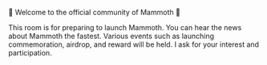 📣 Welcome to the official community of Mammoth 📣

This room is for preparing to launch Mammoth.
You can hear the news about Mammoth the fastest.
Various events such as launching commemoration, airdrop, and reward will be held.
I ask for your interest and participation.

